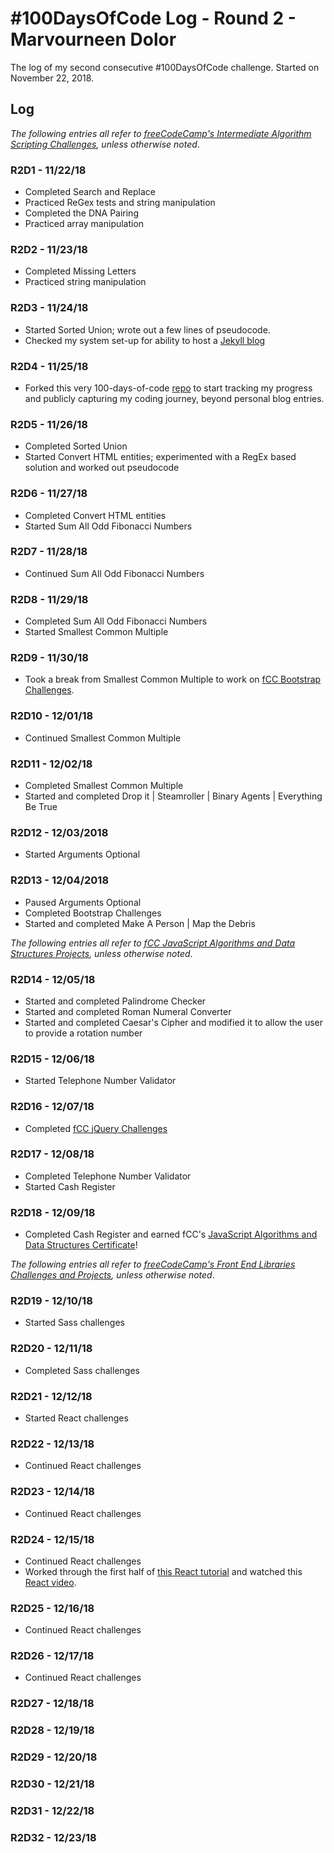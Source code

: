 # #100DaysOfCode Log - Round 2 - Marvourneen Dolor

The log of my second consecutive #100DaysOfCode challenge. Started on November 22, 2018.

## Log

_The following entries all refer to [freeCodeCamp's Intermediate Algorithm Scripting Challenges](https://learn.freecodecamp.org/javascript-algorithms-and-data-structures/intermediate-algorithm-scripting), unless otherwise noted_.

### R2D1 - 11/22/18
- Completed Search and Replace
- Practiced ReGex tests and string manipulation
- Completed the DNA Pairing
- Practiced array manipulation

### R2D2 - 11/23/18
- Completed Missing Letters
- Practiced string manipulation

### R2D3 - 11/24/18
- Started Sorted Union; wrote out a few lines of pseudocode.
- Checked my system set-up for ability to host a [Jekyll blog](https://jekyllrb.com/docs/installation/#requirements)

### R2D4 - 11/25/18
- Forked this very 100-days-of-code [repo](https://github.com/kallaway/100-days-of-code) to start tracking my progress and publicly capturing my coding journey, beyond personal blog entries.

### R2D5 - 11/26/18
- Completed Sorted Union
- Started Convert HTML entities; experimented with a RegEx based solution and worked out pseudocode

### R2D6 - 11/27/18
- Completed Convert HTML entities
- Started Sum All Odd Fibonacci Numbers

### R2D7 - 11/28/18
- Continued Sum All Odd Fibonacci Numbers

### R2D8 - 11/29/18
- Completed Sum All Odd Fibonacci Numbers
- Started Smallest Common Multiple

### R2D9 - 11/30/18
- Took a break from Smallest Common Multiple to work on [fCC Bootstrap Challenges](https://learn.freecodecamp.org/front-end-libraries/bootstrap).

### R2D10 - 12/01/18
- Continued Smallest Common Multiple

### R2D11 - 12/02/18
- Completed Smallest Common Multiple
- Started and completed Drop it | Steamroller | Binary Agents | Everything Be True

### R2D12 - 12/03/2018
- Started Arguments Optional

### R2D13 - 12/04/2018
- Paused Arguments Optional
- Completed Bootstrap Challenges
- Started and completed Make A Person | Map the Debris

_The following entries all refer to [fCC JavaScript Algorithms and Data Structures Projects](https://learn.freecodecamp.org/javascript-algorithms-and-data-structures/javascript-algorithms-and-data-structures-projects), unless otherwise noted_.

### R2D14 - 12/05/18
- Started and completed Palindrome Checker
- Started and completed Roman Numeral Converter
- Started and completed Caesar's Cipher and modified it to allow the user to provide a rotation number

### R2D15 - 12/06/18
- Started Telephone Number Validator

### R2D16 - 12/07/18
- Completed [fCC jQuery Challenges](https://learn.freecodecamp.org/front-end-libraries/jquery) 

### R2D17 - 12/08/18
- Completed Telephone Number Validator
- Started Cash Register

### R2D18 - 12/09/18
- Completed Cash Register and earned fCC's [JavaScript Algorithms and Data Structures Certificate](https://www.freecodecamp.org/certification/marvokdolor/javascript-algorithms-and-data-structures)!

_The following entries all refer to [freeCodeCamp's Front End Libraries Challenges and Projects](https://learn.freecodecamp.org/), unless otherwise noted_.

### R2D19 - 12/10/18
- Started Sass challenges

### R2D20 - 12/11/18
- Completed Sass challenges

### R2D21 - 12/12/18
- Started React challenges

### R2D22 - 12/13/18
- Continued React challenges

### R2D23 - 12/14/18
- Continued React challenges

### R2D24 - 12/15/18
- Continued React challenges
- Worked through the first half of [this React tutorial](https://reactjs.org/tutorial/tutorial.html#developer-tools) and watched this [React video](https://www.youtube.com/watch?v=3HMtarQAt3A).

### R2D25 - 12/16/18
- Continued React challenges

### R2D26 - 12/17/18
- Continued React challenges

### R2D27 - 12/18/18


### R2D28 - 12/19/18


### R2D29 - 12/20/18


### R2D30 - 12/21/18


### R2D31 - 12/22/18


### R2D32 - 12/23/18

